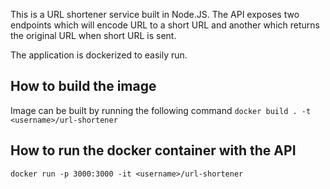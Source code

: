 This is a URL shortener service built in Node.JS. The API exposes two endpoints which will encode URL to a short URL and another
which returns the original URL when short URL is sent.

The application is dockerized to easily run.

## How to build the image

Image can be built by running the following command
`docker build . -t <username>/url-shortener`

## How to run the docker container with the API

`docker run -p 3000:3000 -it <username>/url-shortener`
